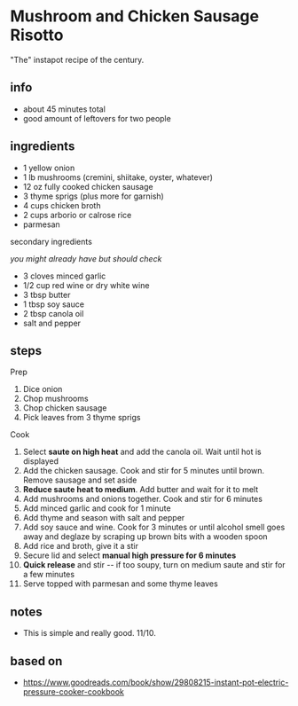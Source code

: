 # Mushroom and Chicken Sausage Risotto

"The" instapot recipe of the century.

## info

* about 45 minutes total
* good amount of leftovers for two people

## ingredients

* 1 yellow onion
* 1 lb mushrooms (cremini, shiitake, oyster, whatever)
* 12 oz fully cooked chicken sausage
* 3 thyme sprigs (plus more for garnish)
* 4 cups chicken broth
* 2 cups arborio or calrose rice
* parmesan

secondary ingredients

_you might already have but should check_

* 3 cloves minced garlic
* 1/2 cup red wine or dry white wine
* 3 tbsp butter
* 1 tbsp soy sauce
* 2 tbsp canola oil
* salt and pepper

## steps

Prep

1. Dice onion
2. Chop mushrooms
3. Chop chicken sausage
4. Pick leaves from 3 thyme sprigs

Cook

1. Select **saute on high heat** and add the canola oil. Wait until hot is displayed
2. Add the chicken sausage. Cook and stir for 5 minutes until brown. Remove sausage and set aside
3. **Reduce saute heat to medium**. Add butter and wait for it to melt
4. Add mushrooms and onions together. Cook and stir for 6 minutes
5. Add minced garlic and cook for 1 minute
6. Add thyme and season with salt and pepper
7. Add soy sauce and wine. Cook for 3 minutes or until alcohol smell goes away and deglaze by scraping up brown bits with a wooden spoon
8. Add rice and broth, give it a stir
9. Secure lid and select **manual high pressure for 6 minutes**
10. **Quick release** and stir -- if too soupy, turn on medium saute and stir for a few minutes
11. Serve topped with parmesan and some thyme leaves

## notes

* This is simple and really good. 11/10.

## based on

* https://www.goodreads.com/book/show/29808215-instant-pot-electric-pressure-cooker-cookbook
